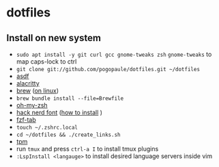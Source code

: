 # dotfiles

## Install on new system

- `sudo apt install -y git curl gcc gnome-tweaks zsh` `gnome-tweaks` to map caps-lock to ctrl
- `git clone git://github.com/pogopaule/dotfiles.git ~/dotfiles`
- [asdf](http://asdf-vm.com/guide/getting-started.html#_2-download-asdf)
- [alacritty](https://github.com/alacritty/alacritty#installation) 
- [brew](https://brew.sh/) ([on linux](https://docs.brew.sh/Homebrew-on-Linux))
- `brew bundle install --file=Brewfile`
- [oh-my-zsh](https://github.com/ohmyzsh/ohmyzsh#basic-installation)
- [hack nerd font](https://www.nerdfonts.com/font-downloads) ([how to install](https://gist.github.com/matthewjberger/7dd7e079f282f8138a9dc3b045ebefa0) )
- [fzf-tab](https://github.com/Aloxaf/fzf-tab#oh-my-zsh) 
- `touch ~/.zshrc.local`
- `cd ~/dotfiles && ./create_links.sh`
- [tpm](https://github.com/tmux-plugins/tpm#installation)
- run `tmux` and press `ctrl-a I` to install tmux plugins
- `:LspInstall <langauge>` to install desired language servers inside vim
